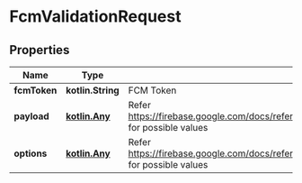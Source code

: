 
# FcmValidationRequest

## Properties
Name | Type | Description | Notes
------------ | ------------- | ------------- | -------------
**fcmToken** | **kotlin.String** | FCM Token |  [optional]
**payload** | [**kotlin.Any**](.md) | Refer https://firebase.google.com/docs/reference/admin/node/admin.messaging.Messaging#sendToDevice for possible values |  [optional]
**options** | [**kotlin.Any**](.md) | Refer https://firebase.google.com/docs/reference/admin/node/admin.messaging.Messaging#sendToDevice for possible values |  [optional]



